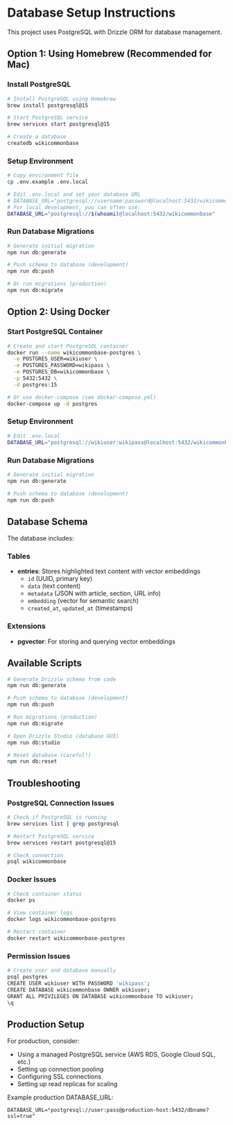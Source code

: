# Database Setup Instructions

This project uses PostgreSQL with Drizzle ORM for database management.

## Option 1: Using Homebrew (Recommended for Mac)

### Install PostgreSQL
```bash
# Install PostgreSQL using Homebrew
brew install postgresql@15

# Start PostgreSQL service
brew services start postgresql@15

# Create a database
createdb wikicommonbase
```

### Setup Environment
```bash
# Copy environment file
cp .env.example .env.local

# Edit .env.local and set your database URL
# DATABASE_URL="postgresql://username:password@localhost:5432/wikicommonbase"
# For local development, you can often use:
DATABASE_URL="postgresql://$(whoami)@localhost:5432/wikicommonbase"
```

### Run Database Migrations
```bash
# Generate initial migration
npm run db:generate

# Push schema to database (development)
npm run db:push

# Or run migrations (production)
npm run db:migrate
```

## Option 2: Using Docker

### Start PostgreSQL Container
```bash
# Create and start PostgreSQL container
docker run --name wikicommonbase-postgres \
  -e POSTGRES_USER=wikiuser \
  -e POSTGRES_PASSWORD=wikipass \
  -e POSTGRES_DB=wikicommonbase \
  -p 5432:5432 \
  -d postgres:15

# Or use docker-compose (see docker-compose.yml)
docker-compose up -d postgres
```

### Setup Environment
```bash
# Edit .env.local
DATABASE_URL="postgresql://wikiuser:wikipass@localhost:5432/wikicommonbase"
```

### Run Database Migrations
```bash
# Generate initial migration
npm run db:generate

# Push schema to database (development)
npm run db:push
```

## Database Schema

The database includes:

### Tables
- **entries**: Stores highlighted text content with vector embeddings
  - `id` (UUID, primary key)
  - `data` (text content)
  - `metadata` (JSON with article, section, URL info)
  - `embedding` (vector for semantic search)
  - `created_at`, `updated_at` (timestamps)

### Extensions
- **pgvector**: For storing and querying vector embeddings

## Available Scripts

```bash
# Generate Drizzle schema from code
npm run db:generate

# Push schema to database (development)
npm run db:push

# Run migrations (production)
npm run db:migrate

# Open Drizzle Studio (database GUI)
npm run db:studio

# Reset database (careful!)
npm run db:reset
```

## Troubleshooting

### PostgreSQL Connection Issues
```bash
# Check if PostgreSQL is running
brew services list | grep postgresql

# Restart PostgreSQL service
brew services restart postgresql@15

# Check connection
psql wikicommonbase
```

### Docker Issues
```bash
# Check container status
docker ps

# View container logs
docker logs wikicommonbase-postgres

# Restart container
docker restart wikicommonbase-postgres
```

### Permission Issues
```bash
# Create user and database manually
psql postgres
CREATE USER wikiuser WITH PASSWORD 'wikipass';
CREATE DATABASE wikicommonbase OWNER wikiuser;
GRANT ALL PRIVILEGES ON DATABASE wikicommonbase TO wikiuser;
\q
```

## Production Setup

For production, consider:
- Using a managed PostgreSQL service (AWS RDS, Google Cloud SQL, etc.)
- Setting up connection pooling
- Configuring SSL connections
- Setting up read replicas for scaling

Example production DATABASE_URL:
```
DATABASE_URL="postgresql://user:pass@production-host:5432/dbname?ssl=true"
```